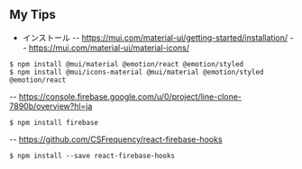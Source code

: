 
## My Tips

- インストール
-- https://mui.com/material-ui/getting-started/installation/
-- https://mui.com/material-ui/material-icons/
```
$ npm install @mui/material @emotion/react @emotion/styled
$ npm install @mui/icons-material @mui/material @emotion/styled @emotion/react
```
-- https://console.firebase.google.com/u/0/project/line-clone-7890b/overview?hl=ja
```
$ npm install firebase
```
-- https://github.com/CSFrequency/react-firebase-hooks
```
$ npm install --save react-firebase-hooks
```
